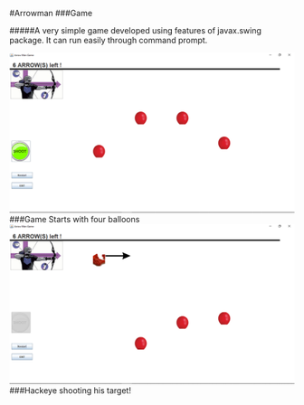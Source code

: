 #Arrowman
###Game

#####A very simple game developed using features of javax.swing package.
It can run easily through command prompt.

![Arrowman Screenshot](https://github.com/A8H1JEET/Arrowman-Game/blob/master/Screenshot%20(108).png)
###Game Starts with four balloons
![Arrowman Screenshot](https://github.com/A8H1JEET/Arrowman-Game/blob/master/Screenshot%20(109).png)
###Hackeye shooting his target!
